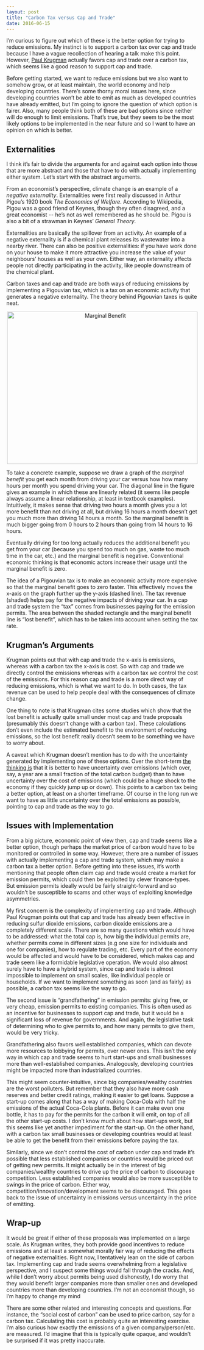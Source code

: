 ```yaml
---
layout: post
title: "Carbon Tax versus Cap and Trade"
date: 2016-06-15
---
```


<p>I’m curious to figure out which of these is the better option for trying to reduce emissions. My instinct is to support a carbon tax over cap and trade because I have a vague recollection of hearing a talk make this point. However, <a href="http://krugman.blogs.nytimes.com/2009/09/27/the-textbook-economics-of-cap-and-trade/?_r=0">Paul Krugman</a> actually favors cap and trade over a carbon tax, which seems like a good reason to support cap and trade.</p>

<p>Before getting started, we want to reduce emissions but we also want to somehow grow, or at least maintain, the world economy and help developing countries. There’s some thorny moral issues here, since developing countries won’t be able to emit as much as developed countries have already emitted, but I’m going to ignore the question of which option is fairer. Also, many people think both of these are bad options since neither will do enough to limit emissions. That’s true, but they seem to be the most likely options to be implemented in the near future and so I want to have an opinion on which is better.</p>

<h2>Externalities</h2>

<p>I think it’s fair to divide the arguments for and against each option into those that are more abstract and those that have to do with actually implementing either system. Let’s start with the abstract arguments.</p>

<p>From an economist’s perspective, climate change is an example of a <i>negative externality</i>. Externalities were first really discussed in Arthur Pigou’s 1920 book <i>The Economics of Welfare</i>. According to Wikipedia, Pigou was a good friend of Keynes, though they often disagreed, and a great economist -- he’s not as well remembered as he should be. Pigou is also a bit of a strawman in Keynes’ <i>General Theory</i>.</p>

<p>Externalities are basically the spillover from an activity. An example of a negative externality is if a chemical plant releases its wastewater into a nearby river. There can also be positive externalities: if you have work done on your house to make it more attractive you increase the value of your neighbours’ houses as well as your own. Either way, an externality affects people not directly participating in the activity, like people downstream of the chemical plant.</p>

<p>Carbon taxes and cap and trade are both ways of reducing emissions by implementing a Pigouvian tax, which is a tax on an economic activity that generates a negative externality. The theory behind Pigouvian taxes is quite neat.</p>

<center><img src="http://nicklutsko.github.io/blog/images/marg_ben.png" alt="Marginal Benefit" style="width:500px;height:400px;"></center>

<p>To take a concrete example, suppose we draw a graph of the <i>marginal benefit</i> you get each month from driving your car versus how how many hours per month you spend driving your car. The diagonal line in the figure gives an example in which these are linearly related (it seems like people always assume a linear relationship, at least in textbook examples). Intuitively, it makes sense that driving two hours a month gives you a lot more benefit than not driving at all, but driving 16 hours a month doesn’t get you much more than driving 14 hours a month. So the marginal benefit is much bigger going from 0 hours to 2 hours than going from 14 hours to 16 hours.</p>

<p>Eventually driving for too long actually reduces the additional benefit you get from your car (because you spend too much on gas, waste too much time in the car, etc.) and the marginal benefit is negative. Conventional economic thinking is that economic actors increase their usage until the marginal benefit is zero.</p>

<p>The idea of a Pigouvian tax is to make an economic activity more expensive so that the marginal benefit goes to zero faster. This effectively moves the x-axis on the graph further up the y-axis (dashed line). The tax revenue (shaded) helps pay for the negative impacts of driving your car. In a cap and trade system the “tax” comes from businesses paying for the emission permits. The area between the shaded rectangle and the marginal benefit line is “lost benefit”, which has to be taken into account when setting the tax rate.</p>

<h2>Krugman’s Arguments</h2>

<p>Krugman points out that with cap and trade the x-axis is emissions, whereas with a carbon tax the x-axis is cost. So with cap and trade we directly control the emissions whereas with a carbon tax we control the cost of the emissions. For this reason cap and trade is a more direct way of reducing emissions, which is what we want to do. In both cases, the tax revenue can be used to help people deal with the consequences of climate change.</p>

<p>One thing to note is that Krugman cites some studies which show that the lost benefit is actually quite small under most cap and trade proposals (presumably this doesn’t change with a carbon tax). These calculations don’t even include the estimated benefit to the environment of reducing emissions, so the lost benefit really doesn’t seem to be something we have to worry about.</p>

<p>A caveat which Krugman doesn’t mention has to do with the uncertainty generated by implementing one of these options. Over the short-term <a href="https://www.theguardian.com/environment/2013/jan/31/carbon-tax-cap-and-trade">the thinking is</a> that it is better to have uncertainty over emissions (which over, say, a year are a small fraction of the total carbon budget) than to have uncertainty over the cost of emissions (which could be a huge shock to the economy if they quickly jump up or down). This points to a carbon tax being a better option, at least on a shorter timeframe. Of course in the long run we want to have as little uncertainty over the total emissions as possible, pointing to cap and trade as the way to go.</p>

<h2>Issues with Implementation</h2>

<p>From a big picture, economic point of view then, cap and trade seems like a better option, though perhaps the market price of carbon would have to be monitored or controlled in some way. However, there are a number of issues with actually implementing a cap and trade system, which may make a carbon tax a better option. Before getting into these issues, it’s worth mentioning that people often claim cap and trade would create a market for emission permits, which could then be exploited by clever finance-types. But emission permits ideally would be fairly straight-forward and so wouldn’t be susceptible to scams and other ways of exploiting knowledge asymmetries.</p>

<p>My first concern is the complexity of implementing cap and trade. Although Paul Krugman points out that cap and trade has already been effective in reducing sulfur dioxide emissions, carbon dioxide emissions are a completely different scale. There are so many questions which would have to be addressed: what the total cap is, how big the individual permits are, whether permits come in different sizes (e.g one size for individuals and one for companies), how to regulate trading, etc. Every part of the economy would be affected and would have to be considered, which makes cap and trade seem like a formidable legislative operation. We would also almost surely have to have a hybrid system, since cap and trade is almost impossible to implement on small scales, like individual people or households. If we want to implement something as soon (and as fairly) as possible, a carbon tax seems like the way to go. </p>

<p>The second issue is “grandfathering” in emission permits: giving free, or very cheap, emission permits to existing companies. This is often used as an incentive for businesses to support cap and trade, but it would be a significant loss of revenue for governments. And again, the legislative task of determining who to give permits to, and how many permits to give them, would be very tricky.</p>

<p>Grandfathering also favors well established companies, which can devote more resources to lobbying for permits, over newer ones. This isn’t the only way in which cap and trade seems to hurt start-ups and small businesses more than well-established companies. Analogously, developing countries might be impacted more than industrialized countries.</p>

<p>This might seem counter-intuitive, since big companies/wealthy countries are the worst polluters. But remember that they also have more cash reserves and better credit ratings, making it easier to get loans. Suppose a start-up comes along that has a way of making Coca-Cola with half the emissions of the actual Coca-Cola plants. Before it can make even one bottle, it has to pay for the permits for the carbon it will emit, on top of all the other start-up costs. I don’t know much about how start-ups work, but this seems like yet another impediment for the start-up. On the other hand, with a carbon tax small businesses or developing countries would at least be able to get the benefit from their emissions before paying the tax. </p> 

<p>Similarly, since we don’t control the cost of carbon under cap and trade it’s possible that less established companies or countries would be priced out of getting new permits. It might actually be in the interest of big companies/wealthy countries to drive up the price of carbon to discourage competition. Less established companies would also be more susceptible to swings in the price of carbon. Either way, competition/innovation/development seems to be discouraged. This goes back to the issue of uncertainty in emissions versus uncertainty in the price of emitting.</p>

<h2>Wrap-up</h2>

<p>It would be great if either of these proposals was implemented on a large scale. As Krugman writes, they both provide good incentives to reduce emissions and at least a somewhat morally fair way of reducing the effects of negative externalities. Right now, I tentatively lean on the side of carbon tax. Implementing cap and trade seems overwhelming from a legislative perspective, and I suspect some things would fall through the cracks. And, while I don’t worry about permits being used dishonestly, I do worry that they would benefit larger companies more than smaller ones and developed countries more than developing countries. I’m not an economist though, so I’m happy to change my mind</p>

<p>There are some other related and interesting concepts and questions. For instance, the “social cost of carbon” can be used to price carbon, say for a carbon tax. Calculating this cost is probably quite an interesting exercise. I’m also curious how exactly the emissions of a given company/person/etc. are measured. I’d imagine that this is typically quite opaque, and wouldn’t be surprised if it was pretty inaccurate.</p>


















